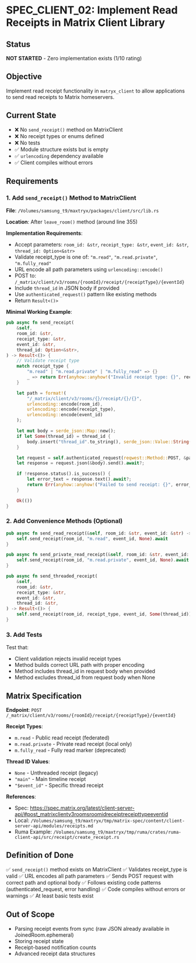 # SPEC_CLIENT_02: Implement Read Receipts in Matrix Client Library

## Status
**NOT STARTED** - Zero implementation exists (1/10 rating)

## Objective

Implement read receipt functionality in `matryx_client` to allow applications to send read receipts to Matrix homeservers.

## Current State

- ❌ No `send_receipt()` method on MatrixClient
- ❌ No receipt types or enums defined
- ❌ No tests
- ✅ Module structure exists but is empty
- ✅ `urlencoding` dependency available
- ✅ Client compiles without errors

## Requirements

### 1. Add `send_receipt()` Method to MatrixClient

**File**: `/Volumes/samsung_t9/maxtryx/packages/client/src/lib.rs`

**Location**: After `leave_room()` method (around line 355)

**Implementation Requirements**:
- Accept parameters: `room_id: &str`, `receipt_type: &str`, `event_id: &str`, `thread_id: Option<&str>`
- Validate receipt_type is one of: `"m.read"`, `"m.read.private"`, `"m.fully_read"`
- URL encode all path parameters using `urlencoding::encode()`
- POST to: `/_matrix/client/v3/rooms/{roomId}/receipt/{receiptType}/{eventId}`
- Include `thread_id` in JSON body if provided
- Use `authenticated_request()` pattern like existing methods
- Return `Result<()>`

**Minimal Working Example**:
```rust
pub async fn send_receipt(
    &self,
    room_id: &str,
    receipt_type: &str,
    event_id: &str,
    thread_id: Option<&str>,
) -> Result<()> {
    // Validate receipt type
    match receipt_type {
        "m.read" | "m.read.private" | "m.fully_read" => {}
        _ => return Err(anyhow::anyhow!("Invalid receipt type: {}", receipt_type)),
    }

    let path = format!(
        "/_matrix/client/v3/rooms/{}/receipt/{}/{}",
        urlencoding::encode(room_id),
        urlencoding::encode(receipt_type),
        urlencoding::encode(event_id)
    );

    let mut body = serde_json::Map::new();
    if let Some(thread_id) = thread_id {
        body.insert("thread_id".to_string(), serde_json::Value::String(thread_id.to_string()));
    }

    let request = self.authenticated_request(reqwest::Method::POST, &path)?;
    let response = request.json(&body).send().await?;

    if !response.status().is_success() {
        let error_text = response.text().await?;
        return Err(anyhow::anyhow!("Failed to send receipt: {}", error_text));
    }

    Ok(())
}
```

### 2. Add Convenience Methods (Optional)

```rust
pub async fn send_read_receipt(&self, room_id: &str, event_id: &str) -> Result<()> {
    self.send_receipt(room_id, "m.read", event_id, None).await
}

pub async fn send_private_read_receipt(&self, room_id: &str, event_id: &str) -> Result<()> {
    self.send_receipt(room_id, "m.read.private", event_id, None).await
}

pub async fn send_threaded_receipt(
    &self,
    room_id: &str,
    receipt_type: &str,
    event_id: &str,
    thread_id: &str,
) -> Result<()> {
    self.send_receipt(room_id, receipt_type, event_id, Some(thread_id)).await
}
```

### 3. Add Tests

Test that:
- Client validation rejects invalid receipt types
- Method builds correct URL path with proper encoding
- Method includes thread_id in request body when provided
- Method excludes thread_id from request body when None

## Matrix Specification

**Endpoint**: `POST /_matrix/client/v3/rooms/{roomId}/receipt/{receiptType}/{eventId}`

**Receipt Types**:
- `m.read` - Public read receipt (federated)
- `m.read.private` - Private read receipt (local only)
- `m.fully_read` - Fully read marker (deprecated)

**Thread ID Values**:
- `None` - Unthreaded receipt (legacy)
- `"main"` - Main timeline receipt
- `"$event_id"` - Specific thread receipt

**References**:
- Spec: https://spec.matrix.org/latest/client-server-api/#post_matrixclientv3roomsroomidreceiptreceipttypeeventid
- Local: `/Volumes/samsung_t9/maxtryx/tmp/matrix-spec/content/client-server-api/modules/receipts.md`
- Ruma Example: `/Volumes/samsung_t9/maxtryx/tmp/ruma/crates/ruma-client-api/src/receipt/create_receipt.rs`

## Definition of Done

✅ `send_receipt()` method exists on MatrixClient
✅ Validates receipt_type is valid
✅ URL encodes all path parameters
✅ Sends POST request with correct path and optional body
✅ Follows existing code patterns (authenticated_request, error handling)
✅ Code compiles without errors or warnings
✅ At least basic tests exist

## Out of Scope

- Parsing receipt events from sync (raw JSON already available in JoinedRoom.ephemeral)
- Storing receipt state
- Receipt-based notification counts
- Advanced receipt data structures
